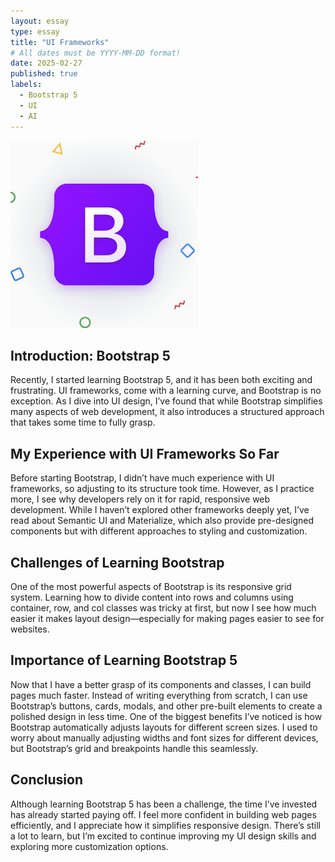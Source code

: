 ```yaml
---
layout: essay
type: essay
title: "UI Frameworks"
# All dates must be YYYY-MM-DD format!
date: 2025-02-27
published: true
labels:
  - Bootstrap 5
  - UI
  - AI
---
```


<div class="d-flex justify-content-center">
    <img class="img-fluid" src="../img/v5-new-logo.png" style="width: 300px; height: 300px; object-fit: cover;">
</div>

## Introduction: Bootstrap 5
Recently, I started learning Bootstrap 5, and it has been both exciting and frustrating. UI frameworks, come with a learning curve, and Bootstrap is no exception. As I dive into UI design, I’ve found that while Bootstrap simplifies many aspects of web development, it also introduces a structured approach that takes some time to fully grasp.

## My Experience with UI Frameworks So Far 
Before starting Bootstrap, I didn’t have much experience with UI frameworks, so adjusting to its structure took time. However, as I practice more, I see why developers rely on it for rapid, responsive web development. While I haven’t explored other frameworks deeply yet, I’ve read about Semantic UI and Materialize, which also provide pre-designed components but with different approaches to styling and customization.

## Challenges of Learning Bootstrap
One of the most powerful aspects of Bootstrap is its responsive grid system. Learning how to divide content into rows and columns using container, row, and col classes was tricky at first, but now I see how much easier it makes layout design—especially for making pages easier to see for websites.

## Importance of Learning Bootstrap 5
Now that I have a better grasp of its components and classes, I can build pages much faster. Instead of writing everything from scratch, I can use Bootstrap’s buttons, cards, modals, and other pre-built elements to create a polished design in less time.
One of the biggest benefits I’ve noticed is how Bootstrap automatically adjusts layouts for different screen sizes. I used to worry about manually adjusting widths and font sizes for different devices, but Bootstrap’s grid and breakpoints handle this seamlessly.

## Conclusion
Although learning Bootstrap 5 has been a challenge, the time I’ve invested has already started paying off. I feel more confident in building web pages efficiently, and I appreciate how it simplifies responsive design. There’s still a lot to learn, but I’m excited to continue improving my UI design skills and exploring more customization options.

  
